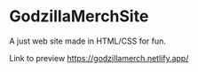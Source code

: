 # GodzillaMerchSite
A just web site made in HTML/CSS for fun.

Link to preview https://godzillamerch.netlify.app/
